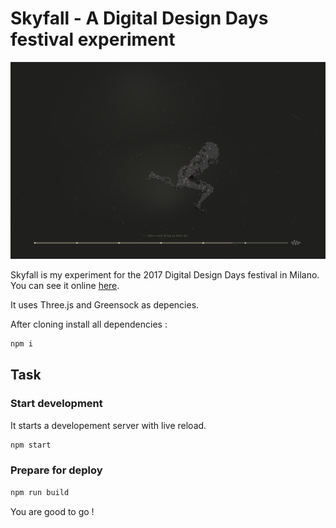 Skyfall - A Digital Design Days festival experiment
===================

![Alt text](readme-cover.png?raw=true "Readme cover")

Skyfall is my experiment for the 2017 Digital Design Days festival in Milano.
You can see it online [here](http://www.mathis-biabiany.fr/ddd-festival/).

It uses Three.js and Greensock as depencies.

After cloning install all dependencies :
```bash
npm i
```

## Task
### Start development
It starts a developement server with live reload.
```bash
npm start
```
### Prepare for deploy
```bash
npm run build
```

You are good to go !
